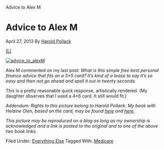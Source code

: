 Advice to Alex M

# Advice to Alex M

April 27, 2013 By [Harold Pollack](http://www.samefacts.com/author/harold/)

[(L)](http://www.samefacts.com/2013/04/uncategorized/advice-to-alex-m/attachment/advice_to_alexm/)

[![advice_to_alexM](../_resources/f19d6b4ba0fa7819a5683909398fd85b.jpg)](http://www.samefacts.com/2013/04/uncategorized/advice-to-alex-m/attachment/advice_to_alexm/)

Alex M commented on my last post: *What *is* this simple free best personal finance advice that fits on a 3×5 card? It’s kind of a tease to say it’s so easy and then not go ahead and spell it out in twenty seconds.*

This is a pretty reasonable quick response, artistically rendered. (My daughter observes that I used a 4×6 card. It still would fit.)

*Addendum: Rights to this picture belong to Harold Pollack. My book with Helaine Olen, based on the card, may be found [here](http://www.amazon.com/The-Index-Card-Personal-Complicated/dp/1591847680) and [here](http://www.barnesandnoble.com/w/the-index-card-helaine-olen/1121731446).*

*This picture may be reproduced on a blog as long as my ownership is acknowledged and a link is posted to the original and to one of the above two book links.*

Filed Under: [Everything Else](http://www.samefacts.com/category/everything-else/) Tagged With: [Medicare](http://www.samefacts.com/tag/medicare/)